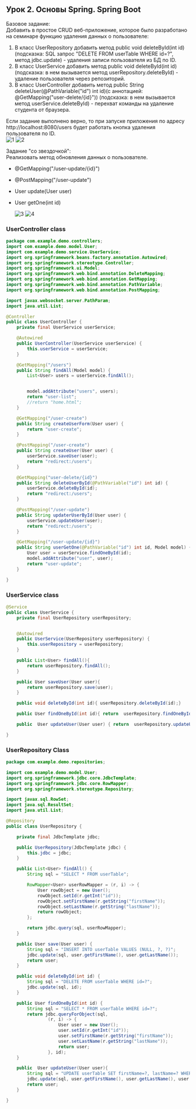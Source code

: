 ## Урок 2. Основы Spring. Spring Boot
Базовое задание:  
Добавить в простое CRUD веб-приложение, которое было разработано на семинаре функцию удаления данных о пользователе:  
1) В класс UserRepository добавить метод public void deleteById(int id)(подсказка: SQL запрос "DELETE FROM userTable WHERE id=?", метод jdbc.update) - удаления записи пользователя из БД по ID.  
2) В класс UserService добавить метод public void deleteById(int id)(подсказка: в нем вызывается метод userRepository.deleteById) - удаление пользователя через репозиторий.  
3) В класс UserController добавить метод public String deleteUser(@PathVariable("id") int id)(с аннотацией: @GetMapping("user-delete/{id}")) (подсказка: в нем вызывается метод userService.deleteById) - перехват команды на удаление студента от браузера.  

Если задание выполнено верно, то при запуске приложения по адресу http://localhost:8080/users будет работать кнопка удаления пользователя по ID.  
![1](https://github.com/MaksimZ91/Spring_HW2/assets/72209139/19cc55f8-0dea-43d7-b047-53e850fb41cd)
![2](https://github.com/MaksimZ91/Spring_HW2/assets/72209139/2722d95d-d595-4df7-ab1c-73f5707fc6d8)

Задание "со звездочкой":  
Реализовать метод обновления данных о пользователе.  
- @GetMapping("/user-update/{id}")  
- @PostMapping("/user-update")  
- User update(User user)  
- User getOne(int id)
  
  ![3](https://github.com/MaksimZ91/Spring_HW2/assets/72209139/c33d5080-b3b0-406f-933b-dad21f4da715)
  ![4](https://github.com/MaksimZ91/Spring_HW2/assets/72209139/c6445d7f-44e7-48df-a3e4-e0cb96e509f7)

### UserController class
```java
package com.example.demo.controllers;
import com.example.demo.model.User;
import com.example.demo.service.UserService;
import org.springframework.beans.factory.annotation.Autowired;
import org.springframework.stereotype.Controller;
import org.springframework.ui.Model;
import org.springframework.web.bind.annotation.DeleteMapping;
import org.springframework.web.bind.annotation.GetMapping;
import org.springframework.web.bind.annotation.PathVariable;
import org.springframework.web.bind.annotation.PostMapping;

import javax.websocket.server.PathParam;
import java.util.List;

@Controller
public class UserController {
    private final UserService userService;

    @Autowired
    public UserController(UserService userService) {
        this.userService = userService;
    }

    @GetMapping("/users")
    public String findAll(Model model) {
        List<User> users = userService.findAll();


        model.addAttribute("users", users);
        return "user-list";
        //return "home.html";
    }

    @GetMapping("/user-create")
    public String createUserForm(User user) {
        return "user-create";
    }

    @PostMapping("/user-create")
    public String createUser(User user) {
        userService.saveUser(user);
        return "redirect:/users";
    }

    @GetMapping("user-delete/{id}")
    public String deleteUserById(@PathVariable("id") int id) {
        userService.deleteById(id);
        return "redirect:/users";
    }

    @PostMapping("/user-update")
    public String updaterUserById(User user) {
        userService.updateUser(user);
        return "redirect:/users";
    }

    @GetMapping("/user-update/{id}")
    public String userGetOne(@PathVariable("id") int id, Model model) {
        User user = userService.findOneById(id);
        model.addAttribute("user", user);
        return "user-update";
    }

}
```
### UserService class
```java 
@Service
public class UserService {
    private final UserRepository userRepository;


    @Autowired
    public UserService(UserRepository userRepository) {
        this.userRepository = userRepository;
    }

    public List<User> findAll(){
        return userRepository.findAll();
    }

    public User saveUser(User user){
        return userRepository.save(user);
    }

    public void deleteById(int id){ userRepository.deleteById(id);}

    public User findOneById(int id){ return  userRepository.findOneById(id);}

    public  User updateUser(User user) { return  userRepository.updateUser(user);}

}
```
### UserRepository Class
```java
package com.example.demo.repositories;

import com.example.demo.model.User;
import org.springframework.jdbc.core.JdbcTemplate;
import org.springframework.jdbc.core.RowMapper;
import org.springframework.stereotype.Repository;

import javax.sql.RowSet;
import java.sql.ResultSet;
import java.util.List;

@Repository
public class UserRepository {

    private final JdbcTemplate jdbc;

    public UserRepository(JdbcTemplate jdbc) {
        this.jdbc = jdbc;
    }

    public List<User> findAll() {
        String sql = "SELECT * FROM userTable";

        RowMapper<User> userRowMapper = (r, i) -> {
            User rowObject = new User();
            rowObject.setId(r.getInt("id"));
            rowObject.setFirstName(r.getString("firstName"));
            rowObject.setLastName(r.getString("lastName"));
            return rowObject;
        };

        return jdbc.query(sql, userRowMapper);
    }

    public User save(User user) {
        String sql = "INSERT INTO userTable VALUES (NULL, ?, ?)";
        jdbc.update(sql, user.getFirstName(), user.getLastName());
        return user;
    }

    public void deleteById(int id) {
        String sql = "DELETE FROM userTable WHERE id=?";
        jdbc.update(sql, id);
    }

    public User findOneById(int id) {
        String sql = "SELECT * FROM userTable WHERE id=?";
        return jdbc.queryForObject(sql,
                (r, i) -> {
                    User user = new User();
                    user.setId(r.getInt("id"));
                    user.setFirstName(r.getString("firstName"));
                    user.setLastName(r.getString("lastName"));
                    return user;
                }, id);
    }

    public  User updateUser(User user){
        String sql = "UPDATE userTable SET firstName=?, lastName=? WHERE id=?";
        jdbc.update(sql, user.getFirstName(), user.getLastName(), user.getId());
        return user;
    }

}

```

  
